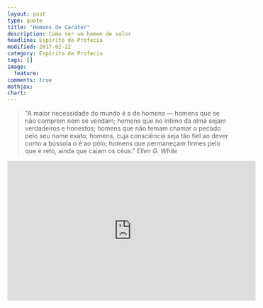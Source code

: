 ```yaml
---
layout: post
type: quote
title: "Homens de Caráter"
description: Como ser um homem de valor
headline: Espírito de Profecia
modified: 2017-02-22
category: Espírito de Profecia
tags: []
image: 
  feature: 
comments: true
mathjax: 
chart:
---
```


>"A maior necessidade do mundo é a de homens — homens que se não comprem nem se vendam; homens que no íntimo da alma sejam verdadeiros e honestos; homens que não temam chamar o pecado pelo seu nome exato; homens, cuja consciência seja tão fiel ao dever como a bússola o é ao pólo; homens que permaneçam firmes pelo que é reto, ainda que caiam os céus."
><smal><cite title="Ellen G. White">Ellen G. White</cite></smal>

<iframe width="560" height="315" src="https://www.youtube.com/embed/2ud96iyxCw4" frameborder="0" allowfullscreen></iframe>
